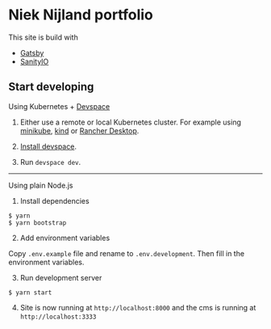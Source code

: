 # Niek Nijland portfolio

This site is build with
* [Gatsby](https://www.gatsbyjs.org/)
* [SanityIO](https://www.sanity.io/)

## Start developing

Using Kubernetes + [Devspace](https://devspace.sh)

1. Either use a remote or local Kubernetes cluster. For example using [minikube](https://minikube.sigs.k8s.io), [kind](https://kind.sigs.k8s.io) or [Rancher Desktop](https://rancherdesktop.io).

1. [Install devspace](https://devspace.sh/cli/docs/getting-started/installation).

1. Run `devspace dev`.

---

Using plain Node.js

1. Install dependencies

```shell
$ yarn
$ yarn bootstrap
```

2. Add environment variables

Copy `.env.example` file and rename to `.env.development`. Then fill in the environment variables.

3. Run development server

```shell
$ yarn start
```

4. Site is now running at `http://localhost:8000` and the cms is running at `http://localhost:3333`
